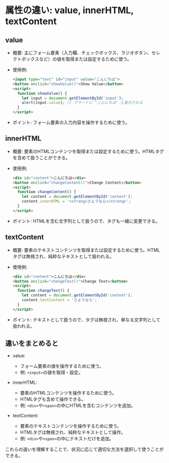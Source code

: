
# 属性の違い: value, innerHTML, textContent

## value

- 概要: 主にフォーム要素（入力欄、チェックボックス、ラジオボタン、セレクトボックスなど）の値を取得または設定するために使う。
- 使用例:

  ```html
  <input type="text" id="input" value="こんにちは">
  <button onclick="showValue()">Show Value</button>
  <script>
    function showValue() {
      let input = document.getElementById('input');
      alert(input.value); // アラートに "こんにちは" と表示される
    }
  </script>
  ```

- ポイント: フォーム要素の入力内容を操作するために使う。

## innerHTML

- 概要: 要素のHTMLコンテンツを取得または設定するために使う。HTMLタグを含めて扱うことができる。
- 使用例:

  ```html
  <div id="content">こんにちは</div>
  <button onclick="changeContent()">Change Content</button>
  <script>
    function changeContent() {
      let content = document.getElementById('content');
      content.innerHTML = '<strong>さようなら</strong>';
    }
  </script>
  ```

- ポイント: HTMLを含む文字列として扱うので、タグも一緒に変更できる。

## textContent

- 概要: 要素のテキストコンテンツを取得または設定するために使う。HTMLタグは無視され、純粋なテキストとして扱われる。
- 使用例:

  ```html
  <div id="content">こんにちは</div>
  <button onclick="changeText()">Change Text</button>
  <script>
    function changeText() {
      let content = document.getElementById('content');
      content.textContent = 'さようなら';
    }
  </script>
  ```

- ポイント: テキストとして扱うので、タグは無視され、単なる文字列として扱われる。

## 違いをまとめると

- value:
  - フォーム要素の値を操作するために使う。
  - 例: `<input>`の値を取得・設定。

- innerHTML:
  - 要素のHTMLコンテンツを操作するために使う。
  - HTMLタグも含めて操作できる。
  - 例: `<div>`や`<span>`の中にHTMLを含むコンテンツを追加。

- textContent:
  - 要素のテキストコンテンツを操作するために使う。
  - HTMLタグは無視され、純粋なテキストとして操作。
  - 例: `<div>`や`<span>`の中にテキストだけを追加。

これらの違いを理解することで、状況に応じて適切な方法を選択して使うことができる。
